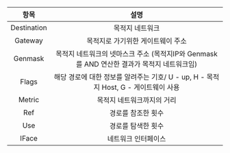 |     항목     |                                            설명                                            |
|:------------:|:------------------------------------------------------------------------------------------:|
| Destination  | 목적지 네트워크                                                                            |
|    Gateway   | 목적지로 가기위한 게이트웨이 주소                                                          |
|    Genmask   | 목적지 네트워크의 넷마스크 주소 (목적지IP와 Genmask를 AND 연산한 결과가 목적지 네트워크임) |
|     Flags    | 해당 경로에 대한 정보를 알려주는 기호/ U - up, H - 목적지 Host, G - 게이트웨이 사용        |
|    Metric    | 목적지 네트워크까지의 거리                                                                 |
|      Ref     | 경로를 참조한 횟수                                                                         |
|      Use     | 경로를 탐색한 횟수                                                                         |
|     IFace    | 네트워크 인터페이스                                                                        |